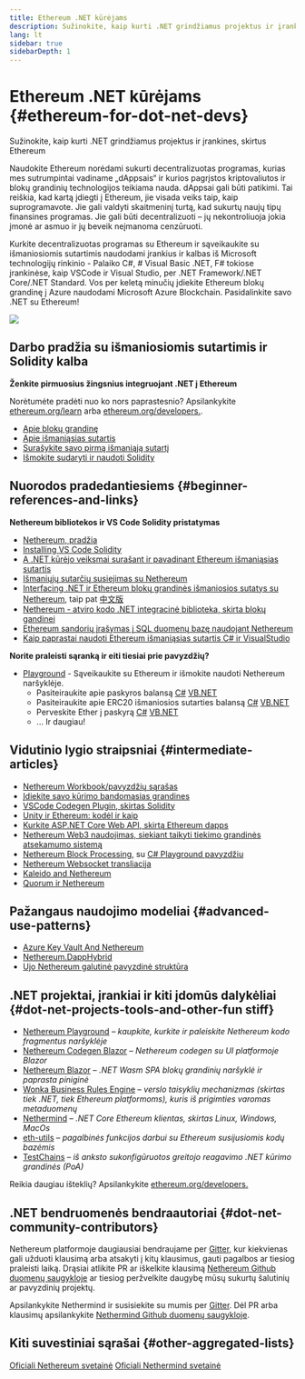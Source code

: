 ```yaml
---
title: Ethereum .NET kūrėjams
description: Sužinokite, kaip kurti .NET grindžiamus projektus ir įrankines, skirtus Ethereum
lang: lt
sidebar: true
sidebarDepth: 1
---
```


# Ethereum .NET kūrėjams {#ethereum-for-dot-net-devs}

<div class="featured">Sužinokite, kaip kurti .NET grindžiamus projektus ir įrankines, skirtus Ethereum</div>

Naudokite Ethereum norėdami sukurti decentralizuotas programas, kurias mes sutrumpintai vadiname „dAppsais“ ir kurios pagrįstos kriptovaliutos ir blokų grandinių technologijos teikiama nauda. dAppsai gali būti patikimi. Tai reiškia, kad kartą įdiegti į Ethereum, jie visada veiks taip, kaip suprogramavote. Jie gali valdyti skaitmeninį turtą, kad sukurtų naujų tipų finansines programas. Jie gali būti decentralizuoti – jų nekontroliuoja jokia įmonė ar asmuo ir jų beveik neįmanoma cenzūruoti.

Kurkite decentralizuotas programas su Ethereum ir sąveikaukite su išmaniosiomis sutartimis naudodami įrankius ir kalbas iš Microsoft technologijų rinkinio - Palaiko C#, # Visual Basic .NET, F# tokiose įrankinėse, kaip VSCode ir Visual Studio, per .NET Framework/.NET Core/.NET Standard. Vos per keletą minučių įdiekite Ethereum blokų grandinę į Azure naudodami Microsoft Azure Blockchain. Pasidalinkite savo .NET su Ethereum!

<img src="https://raw.githubusercontent.com/Nethereum/Nethereum/master/logos/logo192x192t.png" />

## Darbo pradžia su išmaniosiomis sutartimis ir Solidity kalba

**Ženkite pirmuosius žingsnius integruojant .NET į Ethereum**

Norėtumėte pradėti nuo ko nors paprastesnio? Apsilankykite [ethereum.org/learn](/learn/) arba [ethereum.org/developers.](/developers/).

- [Apie blokų grandinę](https://kauri.io/article/d55684513211466da7f8cc03987607d5/blockchain-explained)
- [Apie išmaniąsias sutartis](https://kauri.io/article/e4f66c6079e74a4a9b532148d3158188/ethereum-101-part-5-the-smart-contract)
- [Surašykite savo pirmą išmaniąją sutartį](https://kauri.io/article/124b7db1d0cf4f47b414f8b13c9d66e2/remix-ide-your-first-smart-contract)
- [Išmokite sudaryti ir naudoti Solidity](https://kauri.io/article/973c5f54c4434bb1b0160cff8c695369/understanding-smart-contract-compilation-and-deployment)

## Nuorodos pradedantiesiems {#beginner-references-and-links}

**Nethereum bibliotekos ir VS Code Solidity pristatymas**

- [Nethereum, pradžia](https://docs.nethereum.com/en/latest/getting-started/)
- [Installing VS Code Solidity](https://marketplace.visualstudio.com/items?itemName=JuanBlanco.solidity)
- [A .NET kūrėjo veiksmai surašant ir pavadinant Ethereum išmaniąsias sutartis](https://medium.com/coinmonks/a-net-developers-workflow-for-creating-and-calling-ethereum-smart-contracts-44714f191db2)
- [Išmaniųjų sutarčių susiejimas su Nethereum](https://kauri.io/article/b54334b0695342c1bbe161c4c4467b50/smart-contracts-integration-with-nethereum)
- [Interfacing .NET ir Ethereum blokų grandinės išmaniosios sutatys su Nethereum](https://medium.com/my-blockchain-development-daily-journey/interfacing-net-and-ethereum-blockchain-smart-contracts-with-nethereum-2fa3729ac933), taip pat [中文版](https://medium.com/my-blockchain-development-daily-journey/%E4%BD%BF%E7%94%A8nethereum%E9%80%A3%E6%8E%A5-net%E5%92%8C%E4%BB%A5%E5%A4%AA%E7%B6%B2%E5%8D%80%E5%A1%8A%E9%8F%88%E6%99%BA%E8%83%BD%E5%90%88%E7%B4%84-4a96d35ad1e1)
- [Nethereum - atviro kodo .NET integracinė biblioteka, skirta blokų gandinei](https://kauri.io/article/d15dfd4903f149cdb84b3ce666103b52/v1/nethereum-an-open-source-.net-integration-library-for-blockchain)
- [Ethereum sandorių įrašymas į SQL duomenų bazę naudojant Nethereum](https://medium.com/coinmonks/writing-ethereum-transactions-to-sql-database-using-nethereum-fd94e0e4fa36)
- [Kaip paprastai naudoti Ethereum išmaniąsias sutartis C# ir VisualStudio](https://koukia.ca/deploy-ethereum-smart-contracts-using-c-and-visualstudio-5be188ae928c)

**Norite praleisti sąranką ir eiti tiesiai prie pavyzdžių?**

- [Playground](http://playground.nethereum.com/) - Sąveikaukite su Ethereum ir išmokite naudoti Nethereum naršyklėje.
  - Pasiteiraukite apie paskyros balansą [C#](http://playground.nethereum.com/csharp/id/1001) [VB.NET](http://playground.nethereum.com/vb/id/2001)
  - Pasiteiraukite apie ERC20 išmaniosios sutarties balansą [C#](http://playground.nethereum.com/csharp/id/1005) [VB.NET](http://playground.nethereum.com/vb/id/2004)
  - Perveskite Ether į paskyrą [C#](http://playground.nethereum.com/csharp/id/1003) [VB.NET](http://playground.nethereum.com/vb/id/2003)
  - ... Ir daugiau!

## Vidutinio lygio straipsniai {#intermediate-articles}

- [Nethereum Workbook/pavyzdžių sąrašas](http://docs.nethereum.com/en/latest/Nethereum.Workbooks/docs/)
- [Įdiekite savo kūrimo bandomąsias grandines](https://github.com/Nethereum/Testchains)
- [VSCode Codegen Plugin, skirtas Solidity](https://docs.nethereum.com/en/latest/nethereum-codegen-vscodesolidity/)
- [Unity ir Ethereum: kodėl ir kaip](https://www.raywenderlich.com/5509-unity-and-ethereum-why-and-how)
- [Kurkite ASP.NET Core Web API, skirtą Ethereum dapps](https://tech-mint.com/create-asp-net-core-web-api-for-ethereum-dapps/)
- [Nethereum Web3 naudojimas, siekiant taikyti tiekimo grandinės atsekamumo sistemą](http://blog.pomiager.com/post/using-nethereum-web3-to-implement-a-supply-chain-traking-system4)
- [Nethereum Block Processing](https://nethereum.readthedocs.io/en/latest/nethereum-block-processing-detail/), su [C# Playground pavyzdžiu](http://playground.nethereum.com/csharp/id/1025)
- [Nethereum Websocket transliacija](https://nethereum.readthedocs.io/en/latest/nethereum-subscriptions-streaming/)
- [Kaleido and Nethereum](https://kaleido.io/kaleido-and-nethereum/)
- [Quorum ir Nethereum](https://github.com/Nethereum/Nethereum/blob/master/src/Nethereum.Quorum/README.md)

## Pažangaus naudojimo modeliai {#advanced-use-patterns}

- [Azure Key Vault And Nethereum](https://github.com/Azure-Samples/bc-community-samples/tree/master/akv-nethereum)
- [Nethereum.DappHybrid](https://github.com/Nethereum/Nethereum.DappHybrid)
- [Ujo Nethereum galutinė pavyzdinė struktūra](https://docs.nethereum.com/en/latest/nethereum-ujo-backend-sample/)

## .NET projektai, įrankiai ir kiti įdomūs dalykėliai {#dot-net-projects-tools-and-other-fun stiff}

- [Nethereum Playground](http://playground.nethereum.com/) – _kaupkite, kurkite ir paleiskite Nethereum kodo fragmentus naršyklėje_
- [Nethereum Codegen Blazor](https://github.com/Nethereum/Nethereum.CodeGen.Blazor) – _Nethereum codegen su UI platformoje Blazor_
- [Nethereum Blazor](https://github.com/Nethereum/NethereumBlazor) – _.NET Wasm SPA blokų grandinių naršyklė ir paprasta piniginė_
- [Wonka Business Rules Engine](https://docs.nethereum.com/en/latest/wonka/) – _verslo taisyklių mechanizmas (skirtas tiek .NET, tiek Ethereum platformoms), kuris iš prigimties varomas metaduomenų_
- [Nethermind](https://github.com/NethermindEth/nethermind) – _.NET Core Ethereum klientas, skirtas Linux, Windows, MacOs_
- [eth-utils](https://github.com/ethereum/eth-utils/) – _pagalbinės funkcijos darbui su Ethereum susijusiomis kodų bazėmis_
- [TestChains](https://github.com/Nethereum/TestChains) – _iš anksto sukonfigūruotos greitojo reagavimo .NET kūrimo grandinės (PoA)_

Reikia daugiau išteklių? Apsilankykite [ethereum.org/developers.](/developers/)

## .NET bendruomenės bendraautoriai {#dot-net-community-contributors}

Nethereum platformoje daugiausiai bendraujame per [Gitter](https://gitter.im/Nethereum/Nethereum), kur kiekvienas gali užduoti klausimą arba atsakyti į kitų klausimus, gauti pagalbos ar tiesiog praleisti laiką. Drąsiai atlikite PR ar iškelkite klausimą [Nethereum Github duomenų saugykloje](https://github.com/Nethereum) ar tiesiog peržvelkite daugybę mūsų sukurtų šalutinių ar pavyzdinių projektų.

Apsilankykite Nethermind ir susisiekite su mumis per [Gitter](https://gitter.im/nethermindeth/nethermind). Dėl PR arba klausimų apsilankykite [Nethermind Github duomenų saugykloje](https://github.com/NethermindEth/nethermind).

## Kiti suvestiniai sąrašai {#other-aggregated-lists}

[Oficiali Nethereum svetainė](https://nethereum.com/) [Oficiali Nethermind svetainė](https://nethermind.io/)
